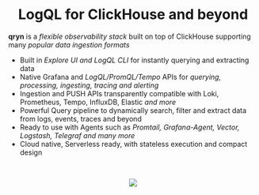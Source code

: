 <p id=start align="center">
    <h1 align="center">LogQL for ClickHouse and beyond</h1>
</p>

**qryn** is a _flexible observability stack_ built on top of ClickHouse supporting many _popular data ingestion formats_

* Built in _Explore UI and LogQL CLI_ for instantly querying and extracting data
* Native Grafana and _LogQL/PromQL/Tempo_ APIs for _querying, processing, ingesting, tracing and alerting_
* Ingestion and PUSH APIs transparently compatible with Loki, Prometheus, Tempo, InfluxDB, Elastic _and more_
* Powerful Query pipeline to dynamically search, filter and extract data from logs, events, traces and beyond
* Ready to use with Agents such as _Promtail, Grafana-Agent, Vector, Logstash, Telegraf and many more_
* Cloud native, Serverless ready, with stateless execution and compact design

<br />

<p id=logo align="center">
    <img src="https://user-images.githubusercontent.com/1423657/50496835-404e6480-0a33-11e9-87a4-aebb71a668a7.gif" />
</p>
